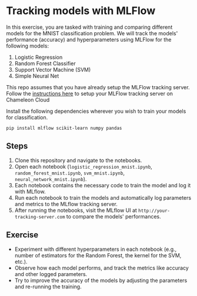# Tracking models with MLFlow

In this exercise, you are tasked with training and comparing different models for the MNIST classification problem. We will track the models' performance (accuracy) and hyperparameters using MLFlow for the following models:

1. Logistic Regression
2. Random Forest Classifier
3. Support Vector Machine (SVM)
4. Simple Neural Net

This repo assumes that you have already setup the MLFlow tracking server. Follow the [instructions here](https://github.com/RavicharanN/testbeds-MLFlow/) to setup your MLFlow tracking server on Chameleon Cloud

Install the following dependencies wherever you wish to train your models for classification.

```
pip install mlflow scikit-learn numpy pandas
```

## Steps
1. Clone this repository and navigate to the notebooks.
2. Open each notebook (`logistic_regression_mnist.ipynb`, `random_forest_mnist.ipynb`, `svm_mnist.ipynb`, `neural_network_mnist.ipynb`).
3. Each notebook contains the necessary code to train the model and log it with MLflow.
4. Run each notebook to train the models and automatically log parameters and metrics to the MLflow tracking server.
5. After running the notebooks, visit the MLflow UI at `http://your-tracking-server.com` to compare the models' performances.

## Exercise
- Experiment with different hyperparameters in each notebook (e.g., number of estimators for the Random Forest, the kernel for the SVM, etc.).
- Observe how each model performs, and track the metrics like accuracy and other logged parameters.
- Try to improve the accuracy of the models by adjusting the parameters and re-running the training.

